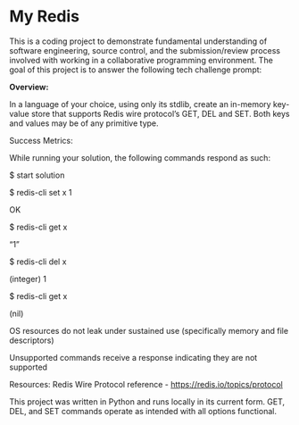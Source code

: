 # My Redis
This is a coding project to demonstrate fundamental understanding of software engineering, source control, and the submission/review process involved with working in a collaborative programming environment.
The goal of this project is to answer the following tech challenge prompt:


**Overview:**


In a language of your choice, using only its stdlib, create an in-memory key-value store that supports Redis wire protocol’s GET, DEL and SET. Both keys and values may be of any primitive type.

 

Success Metrics:

While running your solution, the following commands respond as such:

$ start solution

$ redis-cli set x 1

OK

$ redis-cli get x

“1”

$ redis-cli del x

(integer) 1

$ redis-cli get x

(nil)

 

OS resources do not leak under sustained use (specifically memory and file descriptors)


Unsupported commands receive a response indicating they are not supported

Resources:
Redis Wire Protocol reference - https://redis.io/topics/protocol

This project was written in Python and runs locally in its current form. GET, DEL, and SET commands operate as intended with all options functional.
